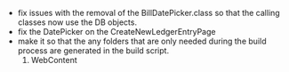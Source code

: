 - fix issues with the removal of the BillDatePicker.class so that the calling classes now use the DB objects.
- fix the DatePicker on the CreateNewLedgerEntryPage
- make it so that the any folders that are only needed during the build process are generated in the build script.
  1. WebContent

